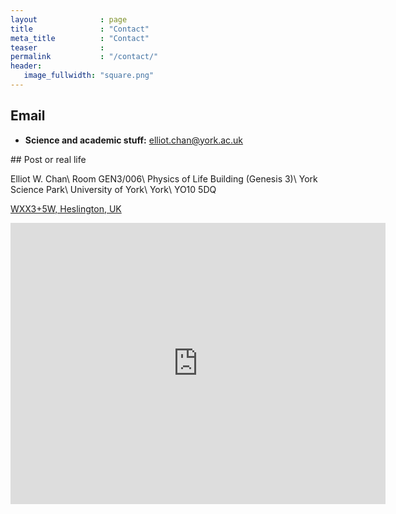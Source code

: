 ```yaml
---
layout              : page
title               : "Contact"
meta_title          : "Contact"
teaser              : 
permalink           : "/contact/"
header:
   image_fullwidth: "square.png"
--- 
```


## Email
* **Science and academic stuff:**
  [elliot.chan@york.ac.uk](mailto:elliot.chan@york.ac.uk)

<div class="flex-container" markdown="block">
<div class="flex-column-left" markdown="block">
## Post or real life

Elliot W. Chan\\
Room GEN3/006\\
Physics of Life Building (Genesis 3)\\
York Science Park\\
University of York\\
York\\
YO10&nbsp;5DQ


[WXX3+5W, Heslington, UK](https://plus.codes/9C5WXX3+5W)

</div>
<div class="flex-column-right google-maps">
  <iframe width="600" height="450" frameborder="0" style="border:0"
    src="https://www.google.com/maps/embed?pb=!1m18!1m12!1m3!1d587.0213798354853!2d-1.0457321707433505!3d53.94798878802302!2m3!1f0!2f0!3f0!3m2!1i1024!2i768!4f13.1!3m3!1m2!1s0x0%3A0x0!2zNTPCsDU2JzUyLjgiTiAxwrAwMic0Mi43Ilc!5e0!3m2!1sen!2suk!4v1576092437353!5m2!1sen!2suk" 
    allowfullscreen>
  </iframe>
</div>
</div> 
